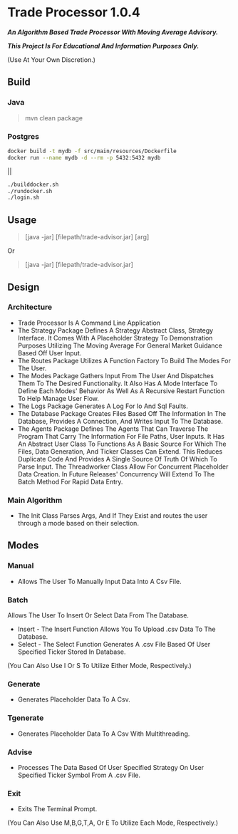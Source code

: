 # Trade Processor 1.0.4

***An Algorithm Based Trade Processor With Moving Average Advisory.***

***This Project Is For Educational And Information Purposes Only.***

(Use At Your Own Discretion.)

## Build
### Java

>mvn clean package

### Postgres

```Bash
docker build -t mydb -f src/main/resources/Dockerfile
docker run --name mydb -d --rm -p 5432:5432 mydb
```

||

```Bash
./builddocker.sh
./rundocker.sh
./login.sh
```

## Usage

> [java -jar] [filepath/trade-advisor.jar] [arg]

Or

> [java -jar] [filepath/trade-advisor.jar] 


## Design
### Architecture
- Trade Processor Is A Command Line Application
- The Strategy Package Defines A Strategy Abstract Class, Strategy Interface. It Comes With A Placeholder Strategy To Demonstration Purposes Utilizing The Moving Average For General Market Guidance Based Off User Input.
- The Routes Package Utilizes A Function Factory To Build The Modes For The User.
- The Modes Package Gathers Input From The User And Dispatches Them To The Desired Functionality. 
It Also Has A Mode Interface To Define Each Modes' Behavior As Well As A Recursive Restart Function To Help Manage User Flow.
- The Logs Package Generates A Log For Io And Sql Faults.
- The Database Package Creates Files Based Off The Information In The Database, Provides A Connection, And Writes Input To The Database. 
- The Agents Package Defines The Agents That Can Traverse The Program That Carry The Information For File Paths, User Inputs.
It Has An Abstract User Class To Functions As A Basic Source For Which The Files, Data Generation, And Ticker Classes Can Extend. 
This Reduces Duplicate Code And Provides A Single Source Of Truth Of Which To Parse Input. The Threadworker Class Allow For Concurrent Placeholder Data Creation. 
In Future Releases' Concurrency Will Extend To The Batch Method For Rapid Data Entry.

### Main Algorithm
- The Init Class Parses Args, And If They Exist and routes the user through a mode based on their selection.

## Modes

### Manual 
- Allows The User To Manually Input Data Into A Csv File.

### Batch 

Allows The User To Insert Or Select Data From The Database. 
- Insert - The Insert Function Allows You To Upload .csv Data To The Database. 
- Select - The Select Function Generates A .csv File Based Of User Specified Ticker Stored In Database.

(You Can Also Use I Or S To Utilize Either Mode, Respectively.)

### Generate 
- Generates Placeholder Data To A Csv.

### Tgenerate 
- Generates Placeholder Data To A Csv With Multithreading.

### Advise 
- Processes The Data Based Of User Specified Strategy On User Specified Ticker Symbol From A .csv File.

### Exit 
- Exits The Terminal Prompt.

(You Can Also Use M,B,G,T,A, Or E To Utilize Each Mode, Respectively.)

